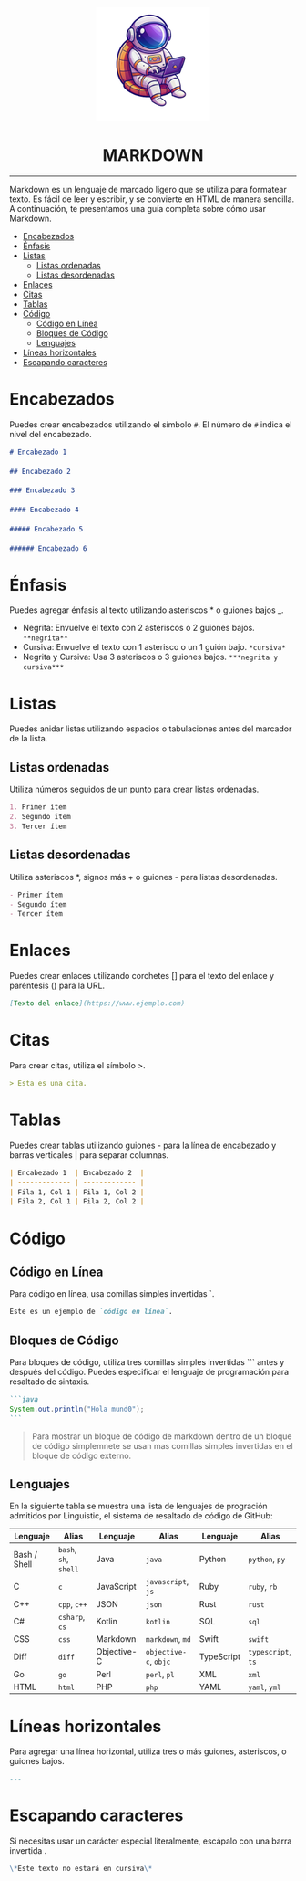<div align="center">
   <img src="./0-Assets/logo.png" alt="Descripción de la imagen" width="200px" height="200px">
   <h1>MARKDOWN</h1>
</div>

---

Markdown es un lenguaje de marcado ligero que se utiliza para formatear texto. Es fácil de leer y escribir, y se convierte en HTML de manera sencilla. A continuación, te presentamos una guía completa sobre cómo usar Markdown.

- [Encabezados](#encabezados)
- [Énfasis](#énfasis)
- [Listas](#listas)
  - [Listas ordenadas](#listas-ordenadas)
  - [Listas desordenadas](#listas-desordenadas)
- [Enlaces](#enlaces)
- [Citas](#citas)
- [Tablas](#tablas)
- [Código](#código)
  - [Código en Línea](#código-en-línea)
  - [Bloques de Código](#bloques-de-código)
  - [Lenguajes](#lenguajes)
- [Líneas horizontales](#líneas-horizontales)
- [Escapando caracteres](#escapando-caracteres)

# Encabezados

Puedes crear encabezados utilizando el símbolo `#`. El número de `#` indica el nivel del encabezado.

```markdown
# Encabezado 1

## Encabezado 2

### Encabezado 3

#### Encabezado 4

##### Encabezado 5

###### Encabezado 6
```

# Énfasis

Puedes agregar énfasis al texto utilizando asteriscos \* o guiones bajos \_.

- Negrita: Envuelve el texto con 2 asteriscos o 2 guiones bajos. `**negrita**` 
- Cursiva: Envuelve el texto con 1 asterisco o un 1 guión bajo. `*cursiva*`
- Negrita y Cursiva: Usa 3 asteriscos o 3 guiones bajos. `***negrita y cursiva***` 

# Listas

Puedes anidar listas utilizando espacios o tabulaciones antes del marcador de la lista.

## Listas ordenadas

Utiliza números seguidos de un punto para crear listas ordenadas.

```markdown
1. Primer ítem
2. Segundo ítem
3. Tercer ítem
```

## Listas desordenadas

Utiliza asteriscos \*, signos más + o guiones - para listas desordenadas.

```markdown
- Primer ítem
- Segundo ítem
- Tercer ítem
```

# Enlaces

Puedes crear enlaces utilizando corchetes [] para el texto del enlace y paréntesis () para la URL.

```markdown
[Texto del enlace](https://www.ejemplo.com)
```

# Citas

Para crear citas, utiliza el símbolo >.

```markdown
> Esta es una cita.
```

# Tablas

Puedes crear tablas utilizando guiones - para la línea de encabezado y barras verticales | para separar columnas.

```markdown
| Encabezado 1  | Encabezado 2  |
| ------------- | ------------- |
| Fila 1, Col 1 | Fila 1, Col 2 |
| Fila 2, Col 1 | Fila 2, Col 2 |
```

# Código

## Código en Línea

Para código en línea, usa comillas simples invertidas `.

```markdown
Este es un ejemplo de `código en línea`.
```

## Bloques de Código

Para bloques de código, utiliza tres comillas simples invertidas ``` antes y después del código. Puedes especificar el lenguaje de programación para resaltado de sintaxis.

````markdown
```java
System.out.println("Hola mund0");
```
````

> Para mostrar un bloque de código de markdown dentro de un bloque de código simplemnete se usan mas comillas simples invertidas en el bloque de código externo.

## Lenguajes

En la siguiente tabla se muestra una lista de lenguajes de progración admitidos por Linguistic, el sistema de resaltado de código de GitHub:

| Lenguaje     | Alias                 | Lenguaje    | Alias                 | Lenguaje   | Alias              |
| ------------ | --------------------- | ----------- | --------------------- | ---------- | ------------------ |
| Bash / Shell | `bash`, `sh`, `shell` | Java        | `java`                | Python     | `python`, `py`     |
| C            | `c`                   | JavaScript  | `javascript`, `js`    | Ruby       | `ruby`, `rb`       |
| C++          | `cpp`, `c++`          | JSON        | `json`                | Rust       | `rust`             |
| C#           | `csharp`, `cs`        | Kotlin      | `kotlin`              | SQL        | `sql`              |
| CSS          | `css`                 | Markdown    | `markdown`, `md`      | Swift      | `swift`            |
| Diff         | `diff`                | Objective-C | `objective-c`, `objc` | TypeScript | `typescript`, `ts` |
| Go           | `go`                  | Perl        | `perl`, `pl`          | XML        | `xml`              |
| HTML         | `html`                | PHP         | `php`                 | YAML       | `yaml`, `yml`      |

# Líneas horizontales

Para agregar una línea horizontal, utiliza tres o más guiones, asteriscos, o guiones bajos.

```markdown
---
```

# Escapando caracteres

Si necesitas usar un carácter especial literalmente, escápalo con una barra invertida \.

```markdown
\*Este texto no estará en cursiva\*
```
